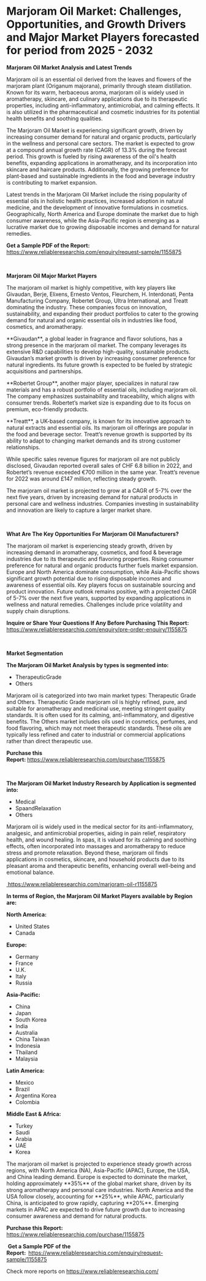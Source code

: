 <p><h1>Marjoram Oil Market: Challenges, Opportunities, and Growth Drivers and Major Market Players forecasted for period from 2025 - 2032</h1></p><p><strong>Marjoram Oil Market Analysis and Latest Trends</strong></p>
<p><p>Marjoram oil is an essential oil derived from the leaves and flowers of the marjoram plant (Origanum majorana), primarily through steam distillation. Known for its warm, herbaceous aroma, marjoram oil is widely used in aromatherapy, skincare, and culinary applications due to its therapeutic properties, including anti-inflammatory, antimicrobial, and calming effects. It is also utilized in the pharmaceutical and cosmetic industries for its potential health benefits and soothing qualities.</p><p>The Marjoram Oil Market is experiencing significant growth, driven by increasing consumer demand for natural and organic products, particularly in the wellness and personal care sectors. The market is expected to grow at a compound annual growth rate (CAGR) of 13.3% during the forecast period. This growth is fueled by rising awareness of the oil's health benefits, expanding applications in aromatherapy, and its incorporation into skincare and haircare products. Additionally, the growing preference for plant-based and sustainable ingredients in the food and beverage industry is contributing to market expansion.</p><p>Latest trends in the Marjoram Oil Market include the rising popularity of essential oils in holistic health practices, increased adoption in natural medicine, and the development of innovative formulations in cosmetics. Geographically, North America and Europe dominate the market due to high consumer awareness, while the Asia-Pacific region is emerging as a lucrative market due to growing disposable incomes and demand for natural remedies.</p></p>
<p><strong>Get a Sample PDF of the Report:&nbsp;</strong> <a href="https://www.reliableresearchiq.com/enquiry/request-sample/1155875?utm_campaign=1087&utm_medium=2&utm_source=Github&utm_content=ia&utm_term=25012025&utm_id=marjoram-oil">https://www.reliableresearchiq.com/enquiry/request-sample/1155875</a></p>
<p>&nbsp;</p>
<p><strong>Marjoram Oil Major Market Players</strong></p>
<p><p>The marjoram oil market is highly competitive, with key players like Givaudan, Berje, Elixens, Ernesto Ventos, Fleurchem, H. Interdonati, Penta Manufacturing Company, Robertet Group, Ultra International, and Treatt dominating the industry. These companies focus on innovation, sustainability, and expanding their product portfolios to cater to the growing demand for natural and organic essential oils in industries like food, cosmetics, and aromatherapy.</p><p>**Givaudan**, a global leader in fragrance and flavor solutions, has a strong presence in the marjoram oil market. The company leverages its extensive R&D capabilities to develop high-quality, sustainable products. Givaudan’s market growth is driven by increasing consumer preference for natural ingredients. Its future growth is expected to be fueled by strategic acquisitions and partnerships.</p><p>**Robertet Group**, another major player, specializes in natural raw materials and has a robust portfolio of essential oils, including marjoram oil. The company emphasizes sustainability and traceability, which aligns with consumer trends. Robertet’s market size is expanding due to its focus on premium, eco-friendly products.</p><p>**Treatt**, a UK-based company, is known for its innovative approach to natural extracts and essential oils. Its marjoram oil offerings are popular in the food and beverage sector. Treatt’s revenue growth is supported by its ability to adapt to changing market demands and its strong customer relationships.</p><p>While specific sales revenue figures for marjoram oil are not publicly disclosed, Givaudan reported overall sales of CHF 6.8 billion in 2022, and Robertet’s revenue exceeded €700 million in the same year. Treatt’s revenue for 2022 was around £147 million, reflecting steady growth.</p><p>The marjoram oil market is projected to grow at a CAGR of 5-7% over the next five years, driven by increasing demand for natural products in personal care and wellness industries. Companies investing in sustainability and innovation are likely to capture a larger market share.</p></p>
<p>&nbsp;</p>
<p><strong>What Are The Key Opportunities For Marjoram Oil Manufacturers?</strong></p>
<p><p>The marjoram oil market is experiencing steady growth, driven by increasing demand in aromatherapy, cosmetics, and food & beverage industries due to its therapeutic and flavoring properties. Rising consumer preference for natural and organic products further fuels market expansion. Europe and North America dominate consumption, while Asia-Pacific shows significant growth potential due to rising disposable incomes and awareness of essential oils. Key players focus on sustainable sourcing and product innovation. Future outlook remains positive, with a projected CAGR of 5-7% over the next five years, supported by expanding applications in wellness and natural remedies. Challenges include price volatility and supply chain disruptions.</p></p>
<p><strong>Inquire or Share Your Questions If Any Before Purchasing This Report:</strong> <a href="https://www.reliableresearchiq.com/enquiry/pre-order-enquiry/1155875?utm_campaign=1087&utm_medium=2&utm_source=Github&utm_content=ia&utm_term=25012025&utm_id=marjoram-oil">https://www.reliableresearchiq.com/enquiry/pre-order-enquiry/1155875</a></p>
<p>&nbsp;</p>
<p><strong>Market Segmentation</strong></p>
<p><strong>The Marjoram Oil Market Analysis by types is segmented into:</strong></p>
<p><ul><li>TherapeuticGrade</li><li>Others</li></ul></p>
<p><p>Marjoram oil is categorized into two main market types: Therapeutic Grade and Others. Therapeutic Grade marjoram oil is highly refined, pure, and suitable for aromatherapy and medicinal use, meeting stringent quality standards. It is often used for its calming, anti-inflammatory, and digestive benefits. The Others market includes oils used in cosmetics, perfumes, and food flavoring, which may not meet therapeutic standards. These oils are typically less refined and cater to industrial or commercial applications rather than direct therapeutic use.</p></p>
<p><strong>Purchase this Report:&nbsp;</strong><a href="https://www.reliableresearchiq.com/purchase/1155875?utm_campaign=1087&utm_medium=2&utm_source=Github&utm_content=ia&utm_term=25012025&utm_id=marjoram-oil">https://www.reliableresearchiq.com/purchase/1155875</a></p>
<p>&nbsp;</p>
<p><strong>The Marjoram Oil Market Industry Research by Application is segmented into:</strong></p>
<p><ul><li>Medical</li><li>SpaandRelaxation</li><li>Others</li></ul></p>
<p><p>Marjoram oil is widely used in the medical sector for its anti-inflammatory, analgesic, and antimicrobial properties, aiding in pain relief, respiratory health, and wound healing. In spas, it is valued for its calming and soothing effects, often incorporated into massages and aromatherapy to reduce stress and promote relaxation. Beyond these, marjoram oil finds applications in cosmetics, skincare, and household products due to its pleasant aroma and therapeutic benefits, enhancing overall well-being and emotional balance.</p></p>
<p><a href="https://www.reliableresearchiq.com/marjoram-oil-r1155875?utm_campaign=1087&utm_medium=2&utm_source=Github&utm_content=ia&utm_term=25012025&utm_id=marjoram-oil">&nbsp;https://www.reliableresearchiq.com/marjoram-oil-r1155875</a></p>
<p><strong>In terms of Region, the Marjoram Oil Market Players available by Region are:</strong></p>
<p>
    <p> <strong> North America: </strong>
        <ul>
            <li>United States</li>
            <li>Canada</li>
        </ul>
        </p> 
    <p> <strong> Europe: </strong>
        <ul>
            <li>Germany</li>
            <li>France</li>
            <li>U.K.</li>
            <li>Italy</li>
            <li>Russia</li>
        </ul>
        </p> 
    <p> <strong> Asia-Pacific: </strong>
        <ul>
            <li>China</li>
            <li>Japan</li>
            <li>South Korea</li>
            <li>India</li>
            <li>Australia</li>
            <li>China Taiwan</li>
            <li>Indonesia</li>
            <li>Thailand</li>
            <li>Malaysia</li>
        </ul>
        </p> 
    <p> <strong> Latin America: </strong>
        <ul>
            <li>Mexico</li>
            <li>Brazil</li>
            <li>Argentina Korea</li>
            <li>Colombia</li>
        </ul>
        </p> 
    <p> <strong> Middle East & Africa: </strong>
        <ul>
            <li>Turkey</li>
            <li>Saudi</li>
            <li>Arabia</li>
            <li>UAE</li>
            <li>Korea</li>
        </ul>
    </p>
    </p>
<p><p>The marjoram oil market is projected to experience steady growth across regions, with North America (NA), Asia-Pacific (APAC), Europe, the USA, and China leading demand. Europe is expected to dominate the market, holding approximately **35%** of the global market share, driven by its strong aromatherapy and personal care industries. North America and the USA follow closely, accounting for **25%**, while APAC, particularly China, is anticipated to grow rapidly, capturing **20%**. Emerging markets in APAC are expected to drive future growth due to increasing consumer awareness and demand for natural products.</p></p>
<p><strong>Purchase this Report: </strong><a href="https://www.reliableresearchiq.com/purchase/1155875?utm_campaign=1087&utm_medium=2&utm_source=Github&utm_content=ia&utm_term=25012025&utm_id=marjoram-oil">https://www.reliableresearchiq.com/purchase/1155875</a></p>
<p>&nbsp;<strong>Get a Sample PDF of the Report:&nbsp;&nbsp;</strong><a href="https://www.reliableresearchiq.com/enquiry/request-sample/1155875?utm_campaign=1087&utm_medium=2&utm_source=Github&utm_content=ia&utm_term=25012025&utm_id=marjoram-oil">https://www.reliableresearchiq.com/enquiry/request-sample/1155875</a></p>
<p><strong></strong></p>
<p>Check more reports on <a href="https://www.reliableresearchiq.com/?utm_campaign=1087&utm_medium=2&utm_source=Github&utm_content=ia&utm_term=25012025&utm_id=marjoram-oil">https://www.reliableresearchiq.com/</a></p>